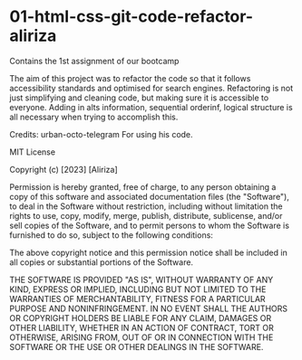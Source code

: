 # 01-html-css-git-code-refactor-aliriza
Contains the 1st assignment of our bootcamp

The aim of this project was to refactor the code so that it follows accessibility standards
and optimised for search engines. Refactoring is not just simplifying and cleaning code, but
making sure it is accessible to everyone. Adding in alts information, sequential orderinf,
logical structure is all necessary when trying to accomplish this.

Credits:
urban-octo-telegram
For using his code.


MIT License

Copyright (c) [2023] [Aliriza]

Permission is hereby granted, free of charge, to any person obtaining a copy
of this software and associated documentation files (the "Software"), to deal
in the Software without restriction, including without limitation the rights
to use, copy, modify, merge, publish, distribute, sublicense, and/or sell
copies of the Software, and to permit persons to whom the Software is
furnished to do so, subject to the following conditions:

The above copyright notice and this permission notice shall be included in all
copies or substantial portions of the Software.

THE SOFTWARE IS PROVIDED "AS IS", WITHOUT WARRANTY OF ANY KIND, EXPRESS OR
IMPLIED, INCLUDING BUT NOT LIMITED TO THE WARRANTIES OF MERCHANTABILITY,
FITNESS FOR A PARTICULAR PURPOSE AND NONINFRINGEMENT. IN NO EVENT SHALL THE
AUTHORS OR COPYRIGHT HOLDERS BE LIABLE FOR ANY CLAIM, DAMAGES OR OTHER
LIABILITY, WHETHER IN AN ACTION OF CONTRACT, TORT OR OTHERWISE, ARISING FROM,
OUT OF OR IN CONNECTION WITH THE SOFTWARE OR THE USE OR OTHER DEALINGS IN THE
SOFTWARE.
